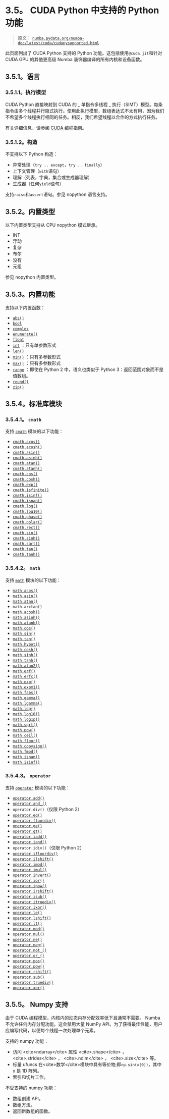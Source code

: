 # 3.5。 CUDA Python 中支持的 Python 功能

> 原文： [`numba.pydata.org/numba-doc/latest/cuda/cudapysupported.html`](http://numba.pydata.org/numba-doc/latest/cuda/cudapysupported.html)

此页面列出了 CUDA Python 支持的 Python 功能。这包括使用`@cuda.jit`和针对 CUDA GPU 的其他更高级 Numba 装饰器编译的所有内核和设备函数。

## 3.5.1。语言

### 3.5.1.1。执行模型

CUDA Python 直接映射到 CUDA 的 _ 单指令多线程 _ 执行（SIMT）模型。每条指令由多个线程并行隐式执行。使用此执行模型，数组表达式不太有用，因为我们不希望多个线程执行相同的任务。相反，我们希望线程以合作的方式执行任务。

有关详细信息，请参阅 [CUDA 编程指南](http://docs.nvidia.com/cuda/cuda-c-programming-guide/#programming-model)。

### 3.5.1.2。构造

不支持以下 Python 构造：

*   异常处理（`try .. except`，`try .. finally`）
*   上下文管理（`with`语句）
*   理解（列表，字典，集合或生成器理解）
*   生成器（任何`yield`语句）

支持`raise`和`assert`语句。参见 nopython 语言支持。

## 3.5.2。内置类型

以下内置类型支持从 CPU nopython 模式继承。

*   INT
*   浮动
*   复杂
*   布尔
*   没有
*   元组

参见 nopython 内置类型。

## 3.5.3。内置功能

支持以下内置函数：

*   [`abs()`](https://docs.python.org/3/library/functions.html#abs "(in Python v3.7)")
*   [`bool`](https://docs.python.org/3/library/functions.html#bool "(in Python v3.7)")
*   [`complex`](https://docs.python.org/3/library/functions.html#complex "(in Python v3.7)")
*   [`enumerate()`](https://docs.python.org/3/library/functions.html#enumerate "(in Python v3.7)")
*   [`float`](https://docs.python.org/3/library/functions.html#float "(in Python v3.7)")
*   [`int`](https://docs.python.org/3/library/functions.html#int "(in Python v3.7)") ：只有单参数形式
*   [`len()`](https://docs.python.org/3/library/functions.html#len "(in Python v3.7)")
*   [`min()`](https://docs.python.org/3/library/functions.html#min "(in Python v3.7)") ：只有多参数形式
*   [`max()`](https://docs.python.org/3/library/functions.html#max "(in Python v3.7)") ：只有多参数形式
*   [`range`](https://docs.python.org/3/library/stdtypes.html#range "(in Python v3.7)") ：即使在 Python 2 中，语义也类似于 Python 3：返回范围对象而不是值数组。
*   [`round()`](https://docs.python.org/3/library/functions.html#round "(in Python v3.7)")
*   [`zip()`](https://docs.python.org/3/library/functions.html#zip "(in Python v3.7)")

## 3.5.4。标准库模块

### 3.5.4.1。 `cmath`

支持 [`cmath`](https://docs.python.org/3/library/cmath.html#module-cmath "(in Python v3.7)") 模块的以下功能：

*   [`cmath.acos()`](https://docs.python.org/3/library/cmath.html#cmath.acos "(in Python v3.7)")
*   [`cmath.acosh()`](https://docs.python.org/3/library/cmath.html#cmath.acosh "(in Python v3.7)")
*   [`cmath.asin()`](https://docs.python.org/3/library/cmath.html#cmath.asin "(in Python v3.7)")
*   [`cmath.asinh()`](https://docs.python.org/3/library/cmath.html#cmath.asinh "(in Python v3.7)")
*   [`cmath.atan()`](https://docs.python.org/3/library/cmath.html#cmath.atan "(in Python v3.7)")
*   [`cmath.atanh()`](https://docs.python.org/3/library/cmath.html#cmath.atanh "(in Python v3.7)")
*   [`cmath.cos()`](https://docs.python.org/3/library/cmath.html#cmath.cos "(in Python v3.7)")
*   [`cmath.cosh()`](https://docs.python.org/3/library/cmath.html#cmath.cosh "(in Python v3.7)")
*   [`cmath.exp()`](https://docs.python.org/3/library/cmath.html#cmath.exp "(in Python v3.7)")
*   [`cmath.isfinite()`](https://docs.python.org/3/library/cmath.html#cmath.isfinite "(in Python v3.7)")
*   [`cmath.isinf()`](https://docs.python.org/3/library/cmath.html#cmath.isinf "(in Python v3.7)")
*   [`cmath.isnan()`](https://docs.python.org/3/library/cmath.html#cmath.isnan "(in Python v3.7)")
*   [`cmath.log()`](https://docs.python.org/3/library/cmath.html#cmath.log "(in Python v3.7)")
*   [`cmath.log10()`](https://docs.python.org/3/library/cmath.html#cmath.log10 "(in Python v3.7)")
*   [`cmath.phase()`](https://docs.python.org/3/library/cmath.html#cmath.phase "(in Python v3.7)")
*   [`cmath.polar()`](https://docs.python.org/3/library/cmath.html#cmath.polar "(in Python v3.7)")
*   [`cmath.rect()`](https://docs.python.org/3/library/cmath.html#cmath.rect "(in Python v3.7)")
*   [`cmath.sin()`](https://docs.python.org/3/library/cmath.html#cmath.sin "(in Python v3.7)")
*   [`cmath.sinh()`](https://docs.python.org/3/library/cmath.html#cmath.sinh "(in Python v3.7)")
*   [`cmath.sqrt()`](https://docs.python.org/3/library/cmath.html#cmath.sqrt "(in Python v3.7)")
*   [`cmath.tan()`](https://docs.python.org/3/library/cmath.html#cmath.tan "(in Python v3.7)")
*   [`cmath.tanh()`](https://docs.python.org/3/library/cmath.html#cmath.tanh "(in Python v3.7)")

### 3.5.4.2。 `math`

支持 [`math`](https://docs.python.org/3/library/math.html#module-math "(in Python v3.7)") 模块的以下功能：

*   [`math.acos()`](https://docs.python.org/3/library/math.html#math.acos "(in Python v3.7)")
*   [`math.asin()`](https://docs.python.org/3/library/math.html#math.asin "(in Python v3.7)")
*   [`math.atan()`](https://docs.python.org/3/library/math.html#math.atan "(in Python v3.7)")
*   `math.arctan()`
*   [`math.acosh()`](https://docs.python.org/3/library/math.html#math.acosh "(in Python v3.7)")
*   [`math.asinh()`](https://docs.python.org/3/library/math.html#math.asinh "(in Python v3.7)")
*   [`math.atanh()`](https://docs.python.org/3/library/math.html#math.atanh "(in Python v3.7)")
*   [`math.cos()`](https://docs.python.org/3/library/math.html#math.cos "(in Python v3.7)")
*   [`math.sin()`](https://docs.python.org/3/library/math.html#math.sin "(in Python v3.7)")
*   [`math.tan()`](https://docs.python.org/3/library/math.html#math.tan "(in Python v3.7)")
*   [`math.hypot()`](https://docs.python.org/3/library/math.html#math.hypot "(in Python v3.7)")
*   [`math.cosh()`](https://docs.python.org/3/library/math.html#math.cosh "(in Python v3.7)")
*   [`math.sinh()`](https://docs.python.org/3/library/math.html#math.sinh "(in Python v3.7)")
*   [`math.tanh()`](https://docs.python.org/3/library/math.html#math.tanh "(in Python v3.7)")
*   [`math.atan2()`](https://docs.python.org/3/library/math.html#math.atan2 "(in Python v3.7)")
*   [`math.erf()`](https://docs.python.org/3/library/math.html#math.erf "(in Python v3.7)")
*   [`math.erfc()`](https://docs.python.org/3/library/math.html#math.erfc "(in Python v3.7)")
*   [`math.exp()`](https://docs.python.org/3/library/math.html#math.exp "(in Python v3.7)")
*   [`math.expm1()`](https://docs.python.org/3/library/math.html#math.expm1 "(in Python v3.7)")
*   [`math.fabs()`](https://docs.python.org/3/library/math.html#math.fabs "(in Python v3.7)")
*   [`math.gamma()`](https://docs.python.org/3/library/math.html#math.gamma "(in Python v3.7)")
*   [`math.lgamma()`](https://docs.python.org/3/library/math.html#math.lgamma "(in Python v3.7)")
*   [`math.log()`](https://docs.python.org/3/library/math.html#math.log "(in Python v3.7)")
*   [`math.log10()`](https://docs.python.org/3/library/math.html#math.log10 "(in Python v3.7)")
*   [`math.log1p()`](https://docs.python.org/3/library/math.html#math.log1p "(in Python v3.7)")
*   [`math.sqrt()`](https://docs.python.org/3/library/math.html#math.sqrt "(in Python v3.7)")
*   [`math.pow()`](https://docs.python.org/3/library/math.html#math.pow "(in Python v3.7)")
*   [`math.ceil()`](https://docs.python.org/3/library/math.html#math.ceil "(in Python v3.7)")
*   [`math.floor()`](https://docs.python.org/3/library/math.html#math.floor "(in Python v3.7)")
*   [`math.copysign()`](https://docs.python.org/3/library/math.html#math.copysign "(in Python v3.7)")
*   [`math.fmod()`](https://docs.python.org/3/library/math.html#math.fmod "(in Python v3.7)")
*   [`math.isnan()`](https://docs.python.org/3/library/math.html#math.isnan "(in Python v3.7)")
*   [`math.isinf()`](https://docs.python.org/3/library/math.html#math.isinf "(in Python v3.7)")

### 3.5.4.3。 `operator`

支持 [`operator`](https://docs.python.org/3/library/operator.html#module-operator "(in Python v3.7)") 模块的以下功能：

*   [`operator.add()`](https://docs.python.org/3/library/operator.html#operator.add "(in Python v3.7)")
*   [`operator.and_()`](https://docs.python.org/3/library/operator.html#operator.and_ "(in Python v3.7)")
*   `operator.div()`（仅限 Python 2）
*   [`operator.eq()`](https://docs.python.org/3/library/operator.html#operator.eq "(in Python v3.7)")
*   [`operator.floordiv()`](https://docs.python.org/3/library/operator.html#operator.floordiv "(in Python v3.7)")
*   [`operator.ge()`](https://docs.python.org/3/library/operator.html#operator.ge "(in Python v3.7)")
*   [`operator.gt()`](https://docs.python.org/3/library/operator.html#operator.gt "(in Python v3.7)")
*   [`operator.iadd()`](https://docs.python.org/3/library/operator.html#operator.iadd "(in Python v3.7)")
*   [`operator.iand()`](https://docs.python.org/3/library/operator.html#operator.iand "(in Python v3.7)")
*   `operator.idiv()`（仅限 Python 2）
*   [`operator.ifloordiv()`](https://docs.python.org/3/library/operator.html#operator.ifloordiv "(in Python v3.7)")
*   [`operator.ilshift()`](https://docs.python.org/3/library/operator.html#operator.ilshift "(in Python v3.7)")
*   [`operator.imod()`](https://docs.python.org/3/library/operator.html#operator.imod "(in Python v3.7)")
*   [`operator.imul()`](https://docs.python.org/3/library/operator.html#operator.imul "(in Python v3.7)")
*   [`operator.invert()`](https://docs.python.org/3/library/operator.html#operator.invert "(in Python v3.7)")
*   [`operator.ior()`](https://docs.python.org/3/library/operator.html#operator.ior "(in Python v3.7)")
*   [`operator.ipow()`](https://docs.python.org/3/library/operator.html#operator.ipow "(in Python v3.7)")
*   [`operator.irshift()`](https://docs.python.org/3/library/operator.html#operator.irshift "(in Python v3.7)")
*   [`operator.isub()`](https://docs.python.org/3/library/operator.html#operator.isub "(in Python v3.7)")
*   [`operator.itruediv()`](https://docs.python.org/3/library/operator.html#operator.itruediv "(in Python v3.7)")
*   [`operator.ixor()`](https://docs.python.org/3/library/operator.html#operator.ixor "(in Python v3.7)")
*   [`operator.le()`](https://docs.python.org/3/library/operator.html#operator.le "(in Python v3.7)")
*   [`operator.lshift()`](https://docs.python.org/3/library/operator.html#operator.lshift "(in Python v3.7)")
*   [`operator.lt()`](https://docs.python.org/3/library/operator.html#operator.lt "(in Python v3.7)")
*   [`operator.mod()`](https://docs.python.org/3/library/operator.html#operator.mod "(in Python v3.7)")
*   [`operator.mul()`](https://docs.python.org/3/library/operator.html#operator.mul "(in Python v3.7)")
*   [`operator.ne()`](https://docs.python.org/3/library/operator.html#operator.ne "(in Python v3.7)")
*   [`operator.neg()`](https://docs.python.org/3/library/operator.html#operator.neg "(in Python v3.7)")
*   [`operator.not_()`](https://docs.python.org/3/library/operator.html#operator.not_ "(in Python v3.7)")
*   [`operator.or_()`](https://docs.python.org/3/library/operator.html#operator.or_ "(in Python v3.7)")
*   [`operator.pos()`](https://docs.python.org/3/library/operator.html#operator.pos "(in Python v3.7)")
*   [`operator.pow()`](https://docs.python.org/3/library/operator.html#operator.pow "(in Python v3.7)")
*   [`operator.rshift()`](https://docs.python.org/3/library/operator.html#operator.rshift "(in Python v3.7)")
*   [`operator.sub()`](https://docs.python.org/3/library/operator.html#operator.sub "(in Python v3.7)")
*   [`operator.truediv()`](https://docs.python.org/3/library/operator.html#operator.truediv "(in Python v3.7)")
*   [`operator.xor()`](https://docs.python.org/3/library/operator.html#operator.xor "(in Python v3.7)")

## 3.5.5。 Numpy 支持

由于 CUDA 编程模型，内核内的动态内存分配效率低下且通常不需要。 Numba 不允许任何内存分配功能。这会禁用大量 NumPy API。为了获得最佳性能，用户应编写代码，以便每个线程一次处理单个元素。

支持的 numpy 功能：

*   访问 &lt;cite&gt;ndarray&lt;/cite&gt; 属性 &lt;cite&gt;.shape&lt;/cite&gt; ， &lt;cite&gt;.strides&lt;/cite&gt; ， &lt;cite&gt;.ndim&lt;/cite&gt; ， &lt;cite&gt;.size&lt;/cite&gt; 等。
*   标量 ufuncs 在&lt;cite&gt;数学&lt;/cite&gt;模块中具有等价物;即`np.sin(x[0])`，其中 x 是 1D 阵列。
*   索引和切片工作。

不受支持的 numpy 功能：

*   数组创建 API。
*   数组方法。
*   返回新数组的函数。
